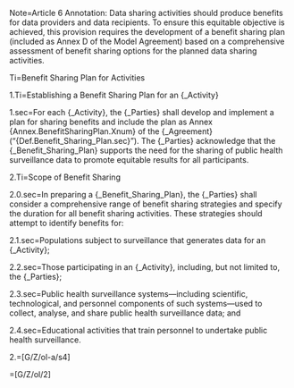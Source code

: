 Note=Article 6 Annotation: Data sharing activities should produce benefits for data providers and data recipients. To ensure this equitable objective is achieved, this provision requires the development of a benefit sharing plan (included as Annex D of the Model Agreement) based on a comprehensive assessment of benefit sharing options for the planned data sharing activities.

Ti=Benefit Sharing Plan for Activities

1.Ti=Establishing a Benefit Sharing Plan for an {_Activity}

1.sec=For each {_Activity}, the {_Parties} shall develop and implement a plan for sharing benefits and include the plan as Annex {Annex.BenefitSharingPlan.Xnum} of the {_Agreement} (“{Def.Benefit_Sharing_Plan.sec}”). The {_Parties} acknowledge that the {_Benefit_Sharing_Plan} supports the need for the sharing of public health surveillance data to promote equitable results for all participants. 

2.Ti=Scope of Benefit Sharing

2.0.sec=In preparing a {_Benefit_Sharing_Plan}, the {_Parties} shall consider a comprehensive range of benefit sharing strategies and specify the duration for all benefit sharing activities. These strategies should attempt to identify benefits for: 

2.1.sec=Populations subject to surveillance that generates data for an {_Activity}; 

2.2.sec=Those participating in an {_Activity}, including, but not limited to, the {_Parties}; 

2.3.sec=Public health surveillance systems—including scientific, technological, and personnel components of such systems—used to collect, analyse, and share public health surveillance data; and

2.4.sec=Educational activities that train personnel to undertake public health surveillance.

2.=[G/Z/ol-a/s4]

=[G/Z/ol/2]

